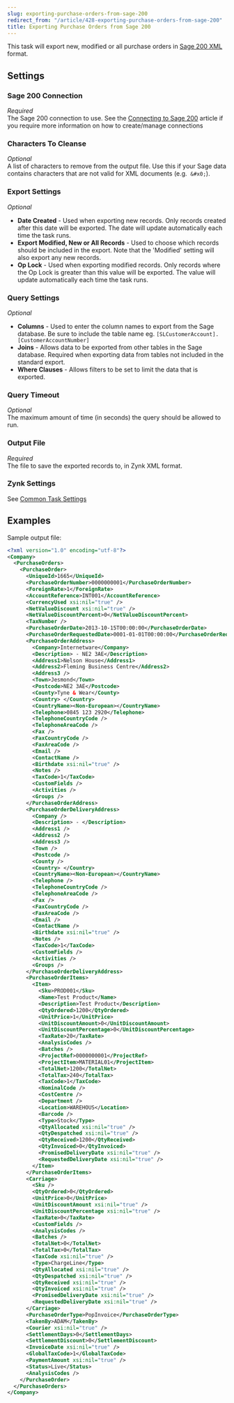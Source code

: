```yaml
---
slug: exporting-purchase-orders-from-sage-200
redirect_from: "/article/428-exporting-purchase-orders-from-sage-200"
title: Exporting Purchase Orders from Sage 200
---
```

This task will export new, modified or all purchase orders in [Sage 200 XML](sage-200-xml) format.

## Settings
### Sage 200 Connection
_Required_  
The Sage 200 connection to use.  See the [Connecting to Sage 200](connecting-to-sage-200) article if you require more information on how to create/manage connections

### Characters To Cleanse
_Optional_  
A list of characters to remove from the output file. Use this if your Sage data contains characters that are not valid for XML documents (e.g. 	`&#x0;`).

### Export Settings
_Optional_  

 * **Date Created** - Used when exporting new records. Only records created after this date will be exported. The date will update automatically each time the task runs.
 * **Export Modified, New or All Records** - Used to choose which records should be included in the export. Note that the 'Modified' setting will also export any new records.
 * **Op Lock** - Used when exporting modified records. Only records where the Op Lock is greater than this value will be exported. The value will update automatically each time the task runs.
 
### Query Settings
_Optional_  

 * **Columns** - Used to enter the column names to export from the Sage database. Be sure to include the table name eg. `[SLCustomerAccount].[CustomerAccountNumber]`
 * **Joins** - Allows data to be exported from other tables in the Sage database. Required when exporting data from tables not included in the standard export.
 * **Where Clauses** - Allows filters to be set to limit the data that is exported. 
  
### Query Timeout
_Optional_  
The maximum amount of time (in seconds) the query should be allowed to run.

### Output File
_Required_  
The file to save the exported records to, in Zynk XML format.

### Zynk Settings
See [Common Task Settings](common-task-settings)

## Examples

Sample output file:

```xml
<?xml version="1.0" encoding="utf-8"?>
<Company>
  <PurchaseOrders>
    <PurchaseOrder>
      <UniqueId>1665</UniqueId>
      <PurchaseOrderNumber>0000000001</PurchaseOrderNumber>
      <ForeignRate>1</ForeignRate>
      <AccountReference>INT001</AccountReference>
      <CurrencyUsed xsi:nil="true" />
      <NetValueDiscount xsi:nil="true" />
      <NetValueDiscountPercent>0</NetValueDiscountPercent>
      <TaxNumber />
      <PurchaseOrderDate>2013-10-15T00:00:00</PurchaseOrderDate>
      <PurchaseOrderRequestedDate>0001-01-01T00:00:00</PurchaseOrderRequestedDate>
      <PurchaseOrderAddress>
        <Company>Internetware</Company>
        <Description> - NE2 3AE</Description>
        <Address1>Nelson House</Address1>
        <Address2>Fleming Business Centre</Address2>
        <Address3 />
        <Town>Jesmond</Town>
        <Postcode>NE2 3AE</Postcode>
        <County>Tyne & Wear</County>
        <Country> </Country>
        <CountryName><Non-European></CountryName>
        <Telephone>0845 123 2920</Telephone>
        <TelephoneCountryCode />
        <TelephoneAreaCode />
        <Fax />
        <FaxCountryCode />
        <FaxAreaCode />
        <Email />
        <ContactName />
        <Birthdate xsi:nil="true" />
        <Notes />
        <TaxCode>1</TaxCode>
        <CustomFields />
        <Activities />
        <Groups />
      </PurchaseOrderAddress>
      <PurchaseOrderDeliveryAddress>
        <Company />
        <Description> - </Description>
        <Address1 />
        <Address2 />
        <Address3 />
        <Town />
        <Postcode />
        <County />
        <Country> </Country>
        <CountryName><Non-European></CountryName>
        <Telephone />
        <TelephoneCountryCode />
        <TelephoneAreaCode />
        <Fax />
        <FaxCountryCode />
        <FaxAreaCode />
        <Email />
        <ContactName />
        <Birthdate xsi:nil="true" />
        <Notes />
        <TaxCode>1</TaxCode>
        <CustomFields />
        <Activities />
        <Groups />
      </PurchaseOrderDeliveryAddress>
      <PurchaseOrderItems>
        <Item>
          <Sku>PROD001</Sku>
          <Name>Test Product</Name>
          <Description>Test Product</Description>
          <QtyOrdered>1200</QtyOrdered>
          <UnitPrice>1</UnitPrice>
          <UnitDiscountAmount>0</UnitDiscountAmount>
          <UnitDiscountPercentage>0</UnitDiscountPercentage>
          <TaxRate>20</TaxRate>
          <AnalysisCodes />
          <Batches />
          <ProjectRef>0000000001</ProjectRef>
          <ProjectItem>MATERIAL01</ProjectItem>
          <TotalNet>1200</TotalNet>
          <TotalTax>240</TotalTax>
          <TaxCode>1</TaxCode>
          <NominalCode />
          <CostCentre />
          <Department />
          <Location>WAREHOUS</Location>
          <Barcode />
          <Type>Stock</Type>
          <QtyAllocated xsi:nil="true" />
          <QtyDespatched xsi:nil="true" />
          <QtyReceived>1200</QtyReceived>
          <QtyInvoiced>0</QtyInvoiced>
          <PromisedDeliveryDate xsi:nil="true" />
          <RequestedDeliveryDate xsi:nil="true" />
        </Item>
      </PurchaseOrderItems>
      <Carriage>
        <Sku />
        <QtyOrdered>0</QtyOrdered>
        <UnitPrice>0</UnitPrice>
        <UnitDiscountAmount xsi:nil="true" />
        <UnitDiscountPercentage xsi:nil="true" />
        <TaxRate>0</TaxRate>
        <CustomFields />
        <AnalysisCodes />
        <Batches />
        <TotalNet>0</TotalNet>
        <TotalTax>0</TotalTax>
        <TaxCode xsi:nil="true" />
        <Type>ChargeLine</Type>
        <QtyAllocated xsi:nil="true" />
        <QtyDespatched xsi:nil="true" />
        <QtyReceived xsi:nil="true" />
        <QtyInvoiced xsi:nil="true" />
        <PromisedDeliveryDate xsi:nil="true" />
        <RequestedDeliveryDate xsi:nil="true" />
      </Carriage>
      <PurchaseOrderType>PopInvoice</PurchaseOrderType>
      <TakenBy>ADAM</TakenBy>
      <Courier xsi:nil="true" />
      <SettlementDays>0</SettlementDays>
      <SettlementDiscount>0</SettlementDiscount>
      <InvoiceDate xsi:nil="true" />
      <GlobalTaxCode>1</GlobalTaxCode>
      <PaymentAmount xsi:nil="true" />
      <Status>Live</Status>
      <AnalysisCodes />
    </PurchaseOrder>
  </PurchaseOrders>
</Company>
```